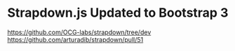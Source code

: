 # Strapdown.js Updated to Bootstrap 3

<https://github.com/OCG-labs/strapdown/tree/dev>\
<https://github.com/arturadib/strapdown/pull/51>
